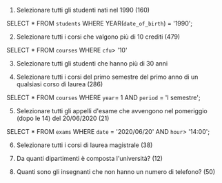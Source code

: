 1. Selezionare tutti gli studenti nati nel 1990 (160)

SELECT \*
FROM `students`
WHERE YEAR(`date_of_birth`) = '1990';

2. Selezionare tutti i corsi che valgono più di 10 crediti (479)

SELECT \*
FROM `courses`
WHERE `cfu`> '10'

3. Selezionare tutti gli studenti che hanno più di 30 anni

4. Selezionare tutti i corsi del primo semestre del primo anno di un qualsiasi corso di laurea (286)

SELECT \*
FROM `courses`
WHERE `year`= 1 AND `period` = 'I semestre';

5. Selezionare tutti gli appelli d'esame che avvengono nel pomeriggio (dopo le 14) del 20/06/2020 (21)

SELECT \*
FROM `exams`
WHERE `date` = '2020/06/20' AND `hour`> '14:00';

6. Selezionare tutti i corsi di laurea magistrale (38)

7. Da quanti dipartimenti è composta l'università? (12)

8. Quanti sono gli insegnanti che non hanno un numero di telefono? (50)

